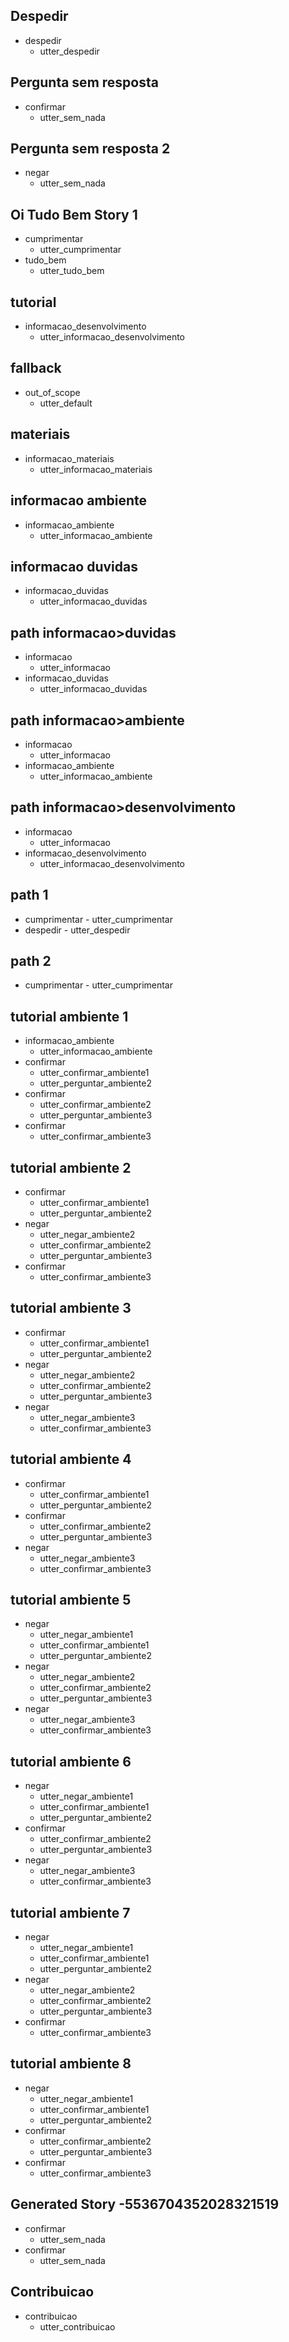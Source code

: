 ## Despedir
* despedir
    - utter_despedir

## Pergunta sem resposta 
* confirmar
    - utter_sem_nada

## Pergunta sem resposta 2 
* negar 
    - utter_sem_nada

## Oi Tudo Bem Story 1
* cumprimentar
    - utter_cumprimentar
* tudo_bem
    - utter_tudo_bem

## tutorial
* informacao_desenvolvimento
    - utter_informacao_desenvolvimento

## fallback
* out_of_scope
    - utter_default

## materiais
* informacao_materiais
    - utter_informacao_materiais
    
## informacao ambiente 
* informacao_ambiente
    - utter_informacao_ambiente 


## informacao duvidas
* informacao_duvidas
    - utter_informacao_duvidas

## path informacao>duvidas
* informacao
    - utter_informacao
* informacao_duvidas
    - utter_informacao_duvidas

## path informacao>ambiente
* informacao
    - utter_informacao
* informacao_ambiente
    - utter_informacao_ambiente

## path informacao>desenvolvimento
* informacao
    - utter_informacao
* informacao_desenvolvimento
    - utter_informacao_desenvolvimento


## path 1
* cumprimentar
        - utter_cumprimentar
* despedir
        - utter_despedir
## path 2
* cumprimentar
        - utter_cumprimentar


## tutorial ambiente 1
* informacao_ambiente
    - utter_informacao_ambiente
* confirmar
    - utter_confirmar_ambiente1
    - utter_perguntar_ambiente2
* confirmar
    - utter_confirmar_ambiente2
    - utter_perguntar_ambiente3
* confirmar
    - utter_confirmar_ambiente3
## tutorial ambiente 2
* confirmar
    - utter_confirmar_ambiente1
    - utter_perguntar_ambiente2
* negar
    - utter_negar_ambiente2
    - utter_confirmar_ambiente2
    - utter_perguntar_ambiente3
* confirmar
    - utter_confirmar_ambiente3
## tutorial ambiente 3
* confirmar
    - utter_confirmar_ambiente1
    - utter_perguntar_ambiente2
* negar
    - utter_negar_ambiente2
    - utter_confirmar_ambiente2
    - utter_perguntar_ambiente3
* negar
    - utter_negar_ambiente3      
    - utter_confirmar_ambiente3

## tutorial ambiente 4
* confirmar
    - utter_confirmar_ambiente1
    - utter_perguntar_ambiente2
* confirmar
    - utter_confirmar_ambiente2
    - utter_perguntar_ambiente3
* negar
    - utter_negar_ambiente3      
    - utter_confirmar_ambiente3

## tutorial ambiente 5
* negar
    - utter_negar_ambiente1
    - utter_confirmar_ambiente1
    - utter_perguntar_ambiente2
* negar
    - utter_negar_ambiente2
    - utter_confirmar_ambiente2
    - utter_perguntar_ambiente3
* negar
    - utter_negar_ambiente3      
    - utter_confirmar_ambiente3
## tutorial ambiente 6
* negar
    - utter_negar_ambiente1
    - utter_confirmar_ambiente1
    - utter_perguntar_ambiente2
* confirmar
    - utter_confirmar_ambiente2
    - utter_perguntar_ambiente3
* negar
    - utter_negar_ambiente3      
    - utter_confirmar_ambiente3

## tutorial ambiente 7
* negar
    - utter_negar_ambiente1
    - utter_confirmar_ambiente1
    - utter_perguntar_ambiente2
* negar
    - utter_negar_ambiente2
    - utter_confirmar_ambiente2
    - utter_perguntar_ambiente3
* confirmar  
    - utter_confirmar_ambiente3

## tutorial ambiente 8
* negar
    - utter_negar_ambiente1
    - utter_confirmar_ambiente1
    - utter_perguntar_ambiente2
* confirmar
    - utter_confirmar_ambiente2
    - utter_perguntar_ambiente3
* confirmar     
    - utter_confirmar_ambiente3
## Generated Story -5536704352028321519
* confirmar
    - utter_sem_nada
* confirmar
    - utter_sem_nada

## Contribuicao
* contribuicao
    - utter_contribuicao
